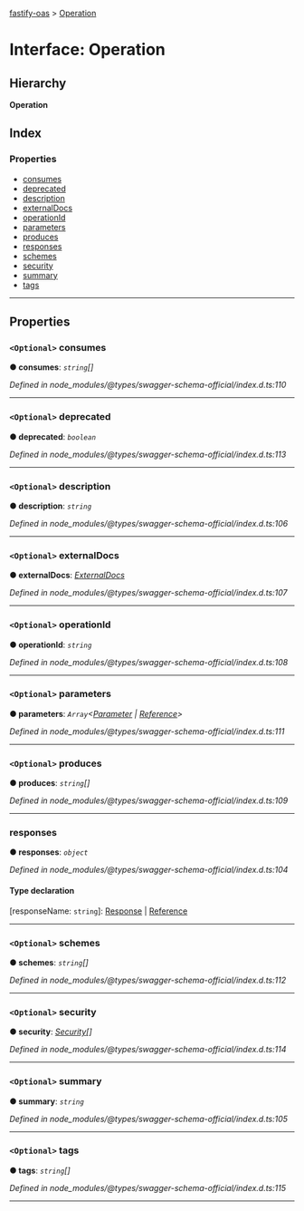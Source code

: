 [fastify-oas](../README.md) > [Operation](../interfaces/operation.md)

# Interface: Operation

## Hierarchy

**Operation**

## Index

### Properties

* [consumes](operation.md#consumes)
* [deprecated](operation.md#deprecated)
* [description](operation.md#description)
* [externalDocs](operation.md#externaldocs)
* [operationId](operation.md#operationid)
* [parameters](operation.md#parameters)
* [produces](operation.md#produces)
* [responses](operation.md#responses)
* [schemes](operation.md#schemes)
* [security](operation.md#security)
* [summary](operation.md#summary)
* [tags](operation.md#tags)

---

## Properties

<a id="consumes"></a>

### `<Optional>` consumes

**● consumes**: *`string`[]*

*Defined in node_modules/@types/swagger-schema-official/index.d.ts:110*

___
<a id="deprecated"></a>

### `<Optional>` deprecated

**● deprecated**: *`boolean`*

*Defined in node_modules/@types/swagger-schema-official/index.d.ts:113*

___
<a id="description"></a>

### `<Optional>` description

**● description**: *`string`*

*Defined in node_modules/@types/swagger-schema-official/index.d.ts:106*

___
<a id="externaldocs"></a>

### `<Optional>` externalDocs

**● externalDocs**: *[ExternalDocs](externaldocs.md)*

*Defined in node_modules/@types/swagger-schema-official/index.d.ts:107*

___
<a id="operationid"></a>

### `<Optional>` operationId

**● operationId**: *`string`*

*Defined in node_modules/@types/swagger-schema-official/index.d.ts:108*

___
<a id="parameters"></a>

### `<Optional>` parameters

**● parameters**: *`Array`<[Parameter](../#parameter) \| [Reference](reference.md)>*

*Defined in node_modules/@types/swagger-schema-official/index.d.ts:111*

___
<a id="produces"></a>

### `<Optional>` produces

**● produces**: *`string`[]*

*Defined in node_modules/@types/swagger-schema-official/index.d.ts:109*

___
<a id="responses"></a>

###  responses

**● responses**: *`object`*

*Defined in node_modules/@types/swagger-schema-official/index.d.ts:104*

#### Type declaration

[responseName: `string`]: [Response](response.md) \| [Reference](reference.md)

___
<a id="schemes"></a>

### `<Optional>` schemes

**● schemes**: *`string`[]*

*Defined in node_modules/@types/swagger-schema-official/index.d.ts:112*

___
<a id="security"></a>

### `<Optional>` security

**● security**: *[Security](../#security)[]*

*Defined in node_modules/@types/swagger-schema-official/index.d.ts:114*

___
<a id="summary"></a>

### `<Optional>` summary

**● summary**: *`string`*

*Defined in node_modules/@types/swagger-schema-official/index.d.ts:105*

___
<a id="tags"></a>

### `<Optional>` tags

**● tags**: *`string`[]*

*Defined in node_modules/@types/swagger-schema-official/index.d.ts:115*

___

